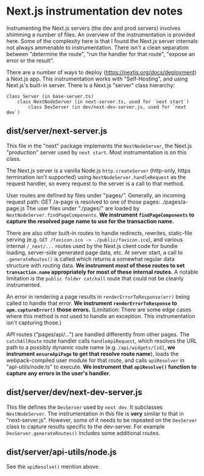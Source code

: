 # Next.js instrumentation dev notes

Instrumenting the Next.js servers (the dev and prod servers) involves shimming
a number of files. An overview of the instrumentation is provided here.
Some of the complexity here is that I found the Next.js server internals not
always ammenable to instrumentation. There isn't a clean separation between
"determine the route", "run the handler for that route", "expose an error
or the result".

There are a number of ways to deploy (https://nextjs.org/docs/deployment) a
Next.js app. This instrumentation works with "Self-Hosting", and using Next.js's
built-in server. There is a Next.js "server" class hierarchy:

    class Server (in base-server.ts)
        class NextNodeServer (in next-server.ts, used for `next start`)
            class DevServer (in dev/next-dev-server.js, used for `next dev`)


## dist/server/next-server.js

This file in the "next" package implements the `NextNodeServer`, the Next.js
"production" server used by `next start`. Most instrumentation is on this class.

The Next.js server is a vanilla Node.js `http.createServer` (http-only, https
termination isn't supported) using `NextNodeServer.handleRequest` as the request
handler, so every request to the server is a call to that method.

User routes are defined by files under "pages/". Generally, an incoming request path:
    GET /a-page
is resolved to one of those pages:
    ./pages/a-page.js
The user files under "./pages/" are loaded by `NextNodeServer.findPageComponents`.
**We instrument `findPageComponents` to capture the resolved page name to use
for the transaction name.**

There are also other built-in routes to handle redirects, rewrites, static-file
serving (e.g. `GET /favicon.ico -> ./public/favicon.ico`), and various internal
`/_next/...` routes used by the Next.js client code for bundle loading,
server-side generated page data, etc.  At server start, a call to
`.generateRoutes()` is called which returns a somewhat regular data structure
with routing data. **We instrument *most* of these routes to set
`transaction.name` appropriately for most of these internal routes.** A notable
limitation is the `public folder catchall` route that could not be cleanly
instrumented.

An error in rendering a page results in `renderErrorToResponse(err)` being
called to handle that error. **We instrument `renderErrorToResponse` to
`apm.captureError()` those errors.** (Limitation: There are some edge cases
where this method is not used to handle an exception. This instrumentation isn't
capturing those.)

*API* routes ("pages/api/...") are handled differently from other pages.
The `catchAllRoute` route handler calls `handleApiRequest`, which resolves
the URL path to a possibly dynamic route name (e.g. `/api/widgets/[id]`,
**we instrument `ensureApiPage` to get that resolve route name**), loads the
webpack-compiled user module for that route, and calls `apiResolver` in
"api-utils/node.ts" to execute. **We instrument that `apiResolve()` function
to capture any errors in the user's handler.**


## dist/server/dev/next-dev-server.js

This file defines the `DevServer` used by `next dev`. It subclasses
`NextNodeServer`. The instrumentation in this file is **very** similar to that
in "next-server.js". However, some of it needs to be repeated on the `DevServer`
class to capture results specific to the dev-server. For example
`DevServer.generateRoutes()` includes some additional routes.


## dist/server/api-utils/node.js

See the `apiResolve()` mention above.


